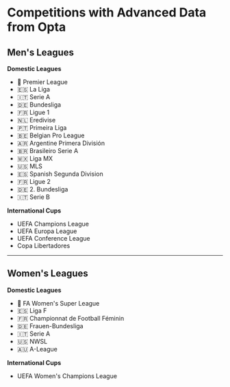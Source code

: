 # Competitions with Advanced Data from Opta

## Men's Leagues

**Domestic Leagues**

-   🏴󠁧󠁢󠁥󠁮󠁧󠁿 Premier League
-   🇪🇸 La Liga
-   🇮🇹 Serie A
-   🇩🇪 Bundesliga
-   🇫🇷 Ligue 1
-   🇳🇱 Eredivise
-   🇵🇹 Primeira Liga
-   🇧🇪 Belgian Pro League
-   🇦🇷 Argentine Primera División
-   🇧🇷 Brasileiro Serie A
-   🇲🇽 Liga MX
-   🇺🇸 MLS
-   🇪🇸 Spanish Segunda Division
-   🇫🇷 Ligue 2
-   🇩🇪 2. Bundesliga
-   🇮🇹 Serie B

**International Cups**

-   UEFA Champions League
-   UEFA Europa League
-   UEFA Conference League
-   Copa Libertadores

------------------------------------------------------------------------

## Women's Leagues

**Domestic Leagues**

-   🏴󠁧󠁢󠁥󠁮󠁧󠁿 FA Women's Super League
-   🇪🇸 Liga F
-   🇫🇷 Championnat de Football Féminin
-   🇩🇪 Frauen-Bundesliga
-   🇮🇹 Serie A
-   🇺🇸 NWSL
-   🇦🇺 A-League

**International Cups**

-   UEFA Women's Champions League
